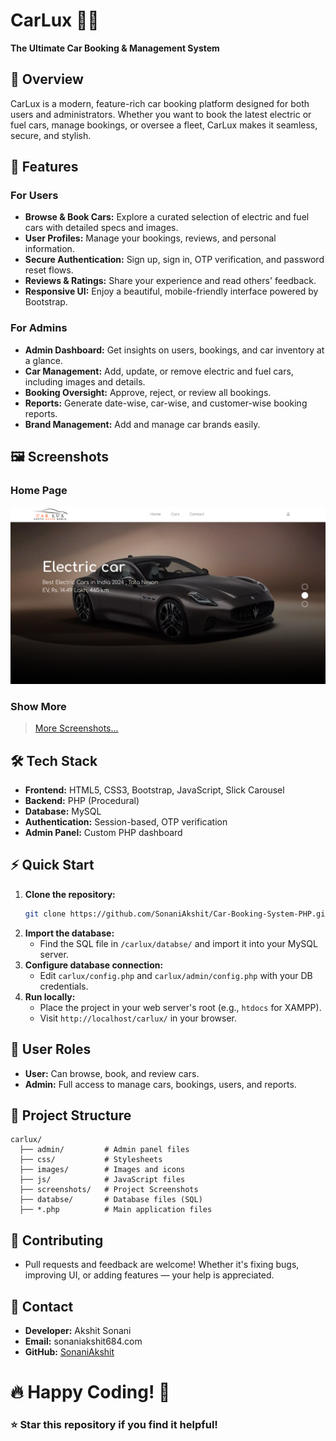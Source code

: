 # CarLux 🚗✨

**The Ultimate Car Booking & Management System**


## 🚀 Overview

CarLux is a modern, feature-rich car booking platform designed for both users and administrators. Whether you want to book the latest electric or fuel cars, manage bookings, or oversee a fleet, CarLux makes it seamless, secure, and stylish.


## 🌟 Features

### For Users
- **Browse & Book Cars:** Explore a curated selection of electric and fuel cars with detailed specs and images.
- **User Profiles:** Manage your bookings, reviews, and personal information.
- **Secure Authentication:** Sign up, sign in, OTP verification, and password reset flows.
- **Reviews & Ratings:** Share your experience and read others' feedback.
- **Responsive UI:** Enjoy a beautiful, mobile-friendly interface powered by Bootstrap.

### For Admins
- **Admin Dashboard:** Get insights on users, bookings, and car inventory at a glance.
- **Car Management:** Add, update, or remove electric and fuel cars, including images and details.
- **Booking Oversight:** Approve, reject, or review all bookings.
- **Reports:** Generate date-wise, car-wise, and customer-wise booking reports.
- **Brand Management:** Add and manage car brands easily.


## 🖼️ Screenshots

### Home Page
![Home Page](carlux/screenshots/home.png)

### Show More
>[More Screenshots...](https://github.com/SonaniAkshit/Car-Booking-System-PHP/tree/main/carlux/screenshots/README.md)



## 🛠️ Tech Stack

- **Frontend:** HTML5, CSS3, Bootstrap, JavaScript, Slick Carousel
- **Backend:** PHP (Procedural)
- **Database:** MySQL
- **Authentication:** Session-based, OTP verification
- **Admin Panel:** Custom PHP dashboard


## ⚡ Quick Start

1. **Clone the repository:**
   ```bash
   git clone https://github.com/SonaniAkshit/Car-Booking-System-PHP.git
   ```
2. **Import the database:**
   - Find the SQL file in `/carlux/databse/` and import it into your MySQL server.
3. **Configure database connection:**
   - Edit `carlux/config.php` and `carlux/admin/config.php` with your DB credentials.
4. **Run locally:**
   - Place the project in your web server's root (e.g., `htdocs` for XAMPP).
   - Visit `http://localhost/carlux/` in your browser.


## 👤 User Roles

- **User:** Can browse, book, and review cars.
- **Admin:** Full access to manage cars, bookings, users, and reports.


## 📂 Project Structure

```
carlux/
  ├── admin/         # Admin panel files
  ├── css/           # Stylesheets
  ├── images/        # Images and icons
  ├── js/            # JavaScript files
  ├── screenshots/   # Project Screenshots
  ├── databse/       # Database files (SQL)
  ├── *.php          # Main application files
```


## 🙌 Contributing
- Pull requests and feedback are welcome! Whether it's fixing bugs, improving UI, or adding features — your help is appreciated.

## 📧 Contact
- **Developer:** Akshit Sonani
- **Email:** sonaniakshit684.com
- **GitHub:** [SonaniAkshit](https://github.com/SonaniAkshit)

# 🔥 Happy Coding! 🚀
### ⭐ Star this repository if you find it helpful!
